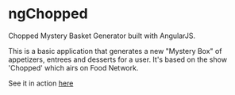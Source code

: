 ngChopped
=========
Chopped Mystery Basket Generator built with AngularJS.

This is a basic application that generates a new "Mystery Box" of appetizers, entrees and desserts for a user. It's based on the show 'Chopped' which airs on Food Network.

See it in action <a href="http://chopped.herokuapp.com/" target="_blank">here</a>